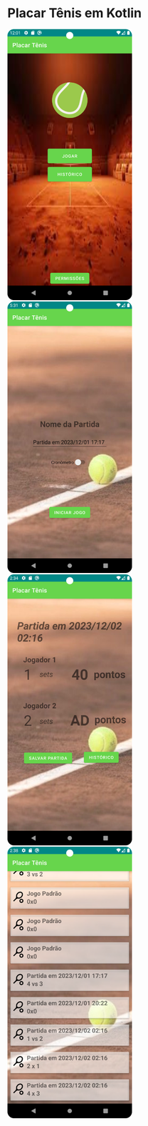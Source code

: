 
# Placar Tênis em Kotlin 

<img src="/imgs/main.png" width="280">

<img src="/imgs/config.png" width="280">

<img src="/imgs/placar.png" width="280">

<img src="/imgs/history.png" width="280">
